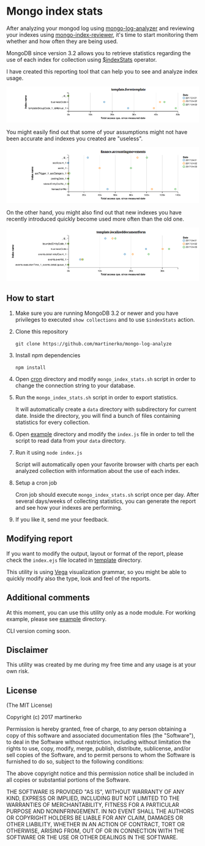 # Mongo index stats

After analyzing your mongod log using [mongo-log-analyzer](https://github.com/martinerko/mongo-log-analyzer) and reviewing your indexes using [mongo-index-reviewer](https://github.com/martinerko/mongo-index-reviewer), it's time to start  monitoring them whether and how often they are being used.

MongoDB since version 3.2 allows you to retrieve statistics regarding the use of each index for collection using [$indexStats](https://docs.mongodb.com/manual/reference/operator/aggregation/indexStats/) operator.

I have created this reporting tool that can help you to see and analyze index usage.

![chart 2](./.github/chart2.png)

You might easily find out that some of your assumptions might not have been accurate and indexes you created are "useless".

![chart 1](./.github/chart1.png)

On the other hand, you might also find out that new indexes you have recently introduced quickly become used more often than the old one.

![chart 3](./.github/chart3.png)

## How to start

1. Make sure you are running MongoDB 3.2 or newer and you have privileges to executed `show collections` and to use `$indexStats` action.

2. Clone this repository

	`git clone https://github.com/martinerko/mongo-log-analyze`

3. Install npm dependencies

	`npm install`

4. Open [cron](https://github.com/martinerko/mongo-index-stats/tree/master/cron) directory and modify `mongo_index_stats.sh` script in order to change the connection string to your database.

5. Run the `mongo_index_stats.sh` script in order to export statistics.

	It will automatically create a `data` directory with subdirectory for current date. Inside the directory, you will find a bunch of files containing statistics for every collection.

6. Open  [example](https://github.com/martinerko/mongo-index-stats/tree/master/example) directory and modify the `index.js` file in order to tell the script to read data from your `data` directory.

7. Run it using `node index.js`

	Script will automatically open your favorite browser with charts per each analyzed collection with information about the use of each index.

8. Setup a cron job

	Cron job should execute `mongo_index_stats.sh` script once per day.
After several days/weeks of collecting statistics, you can generate the report and see how your indexes are performing.

9. If you like it, send me your feedback.

## Modifying report

If you want to modify the output, layout or format of the report, please check the `index.ejs` file located in [template](https://github.com/martinerko/mongo-index-stats/tree/master/template) directory.

This utility is using [Vega](http://vega.github.io/) visualization grammar, so you might be able to quickly modify also the type, look and feel of the reports.

## Additional comments

At this moment, you can use this utility only as a node module. For working example, please see [example](https://github.com/martinerko/mongo-index-stats/tree/master/example) directory.

CLI version coming soon.

## Disclaimer

This utility was created by me during my free time and any usage is at your own risk.

## License

(The MIT License)

Copyright (c) 2017 martinerko

Permission is hereby granted, free of charge, to any person obtaining a copy of this software and associated documentation files (the "Software"), to deal in the Software without restriction, including without limitation the rights to use, copy, modify, merge, publish, distribute, sublicense, and/or sell copies of the Software, and to permit persons to whom the Software is furnished to do so, subject to the following conditions:

The above copyright notice and this permission notice shall be included in all copies or substantial portions of the Software.

THE SOFTWARE IS PROVIDED "AS IS", WITHOUT WARRANTY OF ANY KIND, EXPRESS OR IMPLIED, INCLUDING BUT NOT LIMITED TO THE WARRANTIES OF MERCHANTABILITY, FITNESS FOR A PARTICULAR PURPOSE AND NONINFRINGEMENT. IN NO EVENT SHALL THE AUTHORS OR COPYRIGHT HOLDERS BE LIABLE FOR ANY CLAIM, DAMAGES OR OTHER LIABILITY, WHETHER IN AN ACTION OF CONTRACT, TORT OR OTHERWISE, ARISING FROM, OUT OF OR IN CONNECTION WITH THE SOFTWARE OR THE USE OR OTHER DEALINGS IN THE SOFTWARE.
